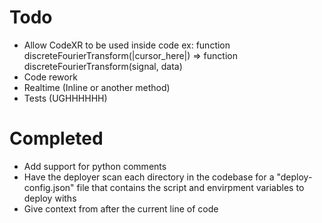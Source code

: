 # Todo
* Allow CodeXR to be used inside code
ex: function discreteFourierTransform(|cursor_here|) => function discreteFourierTransform(signal, data)
* Code rework
* Realtime (Inline or another method)
* Tests (UGHHHHHH)
# Completed
* Add support for python comments
* Have the deployer scan each directory in the codebase for a "deploy-config.json" file that contains the script and envirpment variables to deploy withs
* Give context from after the current line of code